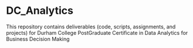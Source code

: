 # DC_Analytics
This repository contains deliverables (code, scripts, assignments, and projects) for Durham College PostGraduate Certificate in Data Analytics for Business Decision Making
